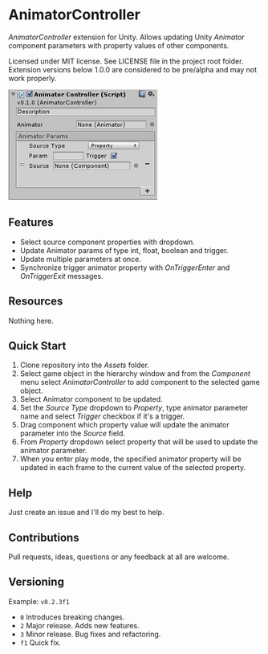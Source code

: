 ﻿# AnimatorController

*AnimatorController* extension for Unity. Allows updating Unity *Animator* component
parameters with property values of other components.

Licensed under MIT license. See LICENSE file in the project root folder.   
Extension versions below 1.0.0 are considered to be pre/alpha and may not work properly.

![AnimatorController](/Resources/cover_screenshot.png?raw=true)

## Features

* Select source component properties with dropdown.
* Update Animator params of type int, float, boolean and trigger.
* Update multiple parameters at once.
* Synchronize trigger animator property with *OnTriggerEnter* and *OnTriggerExit* messages.

## Resources

Nothing here.

## Quick Start

1. Clone repository into the *Assets* folder.
2. Select game object in the hierarchy window and from the *Component* menu
   select *AnimatorController* to add component to the selected game object.
3. Select Animator component to be updated.
4. Set the *Source Type* dropdown to *Property*, type animator parameter name
   and select *Trigger* checkbox if it's a trigger.
5. Drag component which property value will update the animator parameter into
   the *Source* field.
6. From *Property* dropdown select property that will be used to update
   the animator parameter.
7. When you enter play mode, the specified animator property will be updated
   in each frame to the current value of the selected property.

## Help

Just create an issue and I'll do my best to help.

## Contributions

Pull requests, ideas, questions or any feedback at all are welcome.

## Versioning

Example: `v0.2.3f1`

- `0` Introduces breaking changes.
- `2` Major release. Adds new features.
- `3` Minor release. Bug fixes and refactoring.
- `f1` Quick fix.
